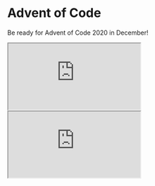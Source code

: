 # Advent of Code

Be ready for Advent of Code 2020 in December!

<iframe class="only-light-theme" id="leaderboard" src="https://lithekod.lysator.liu.se/leaderboard/?lightmode=true"></iframe>
<iframe class="only-dark-theme" id="leaderboard" src="https://lithekod.lysator.liu.se/leaderboard/"></iframe>
